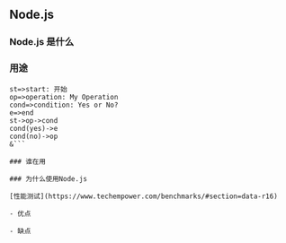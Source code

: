 ## Node.js

### Node.js 是什么

### 用途

```flow
st=>start: 开始
op=>operation: My Operation
cond=>condition: Yes or No?
e=>end
st->op->cond
cond(yes)->e
cond(no)->op
&```

### 谁在用

### 为什么使用Node.js

[性能测试](https://www.techempower.com/benchmarks/#section=data-r16)

- 优点

- 缺点